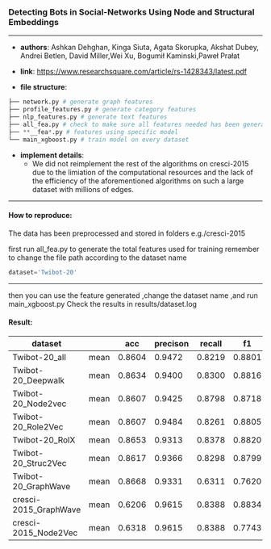 ### Detecting Bots in Social-Networks Using Node and Structural Embeddings

---

- **authors**: Ashkan Dehghan, Kinga Siuta, Agata Skorupka, Akshat Dubey, Andrei Betlen, David Miller,Wei Xu, Bogumił Kaminski,Paweł Prałat

- **link**: https://www.researchsquare.com/article/rs-1428343/latest.pdf

- **file structure**: 

```python
├── network.py # generate graph features
├── profile_features.py # generate category features
├── nlp_features.py # generate text features
├── all_fea.py # check to make sure all features needed has been generated
├── **__fea*.py # features using specific model
└── main_xgboost.py # train model on every dataset

```

- **implement details**:
  - We did not reimplement the rest of the algorithms on cresci-2015 due to the limiation of the computational resources and the lack of the efficiency of the aforementioned algorithms on such a large dataset with millions of edges.

---

#### How to reproduce:


The data has been preprocessed and stored in folders e.g./cresci-2015

first run all_fea.py to generate the total features used for training
remember to change the file path according to the dataset name

```python
dataset='Twibot-20'
```

---

then you can use the feature generated ,change the dataset name ,and run main_xgboost.py 
Check the results in results/dataset.log


#### Result:

| dataset                   |      | acc    | precison | recall | f1     |
| ------------------------- | ---- | ------ | -------- | ------ | ------ |
| Twibot-20_all             | mean | 0.8604 | 0.9472   | 0.8219 | 0.8801 |
| Twibot-20_Deepwalk        | mean | 0.8634 | 0.9400   | 0.8300 | 0.8816 |
| Twibot-20_Node2vec        | mean | 0.8607 | 0.9425   | 0.8798 | 0.8718 |
| Twibot-20_Role2Vec        | mean | 0.8607 | 0.9484   | 0.8261 | 0.8805 |
| Twibot-20_RolX            | mean | 0.8653 | 0.9313   | 0.8378 | 0.8820 |
| Twibot-20_Struc2Vec       | mean | 0.8617 | 0.9366   | 0.8298 | 0.8799 |
| Twibot-20_GraphWave       | mean | 0.8668 | 0.9331   | 0.6311 | 0.7620 |
| cresci-2015_GraphWave     | mean | 0.6206 | 0.9615   | 0.8388 | 0.8834 |
| cresci-2015_Node2Vec      | mean | 0.6318 | 0.9615   | 0.8388 | 0.7743 |
